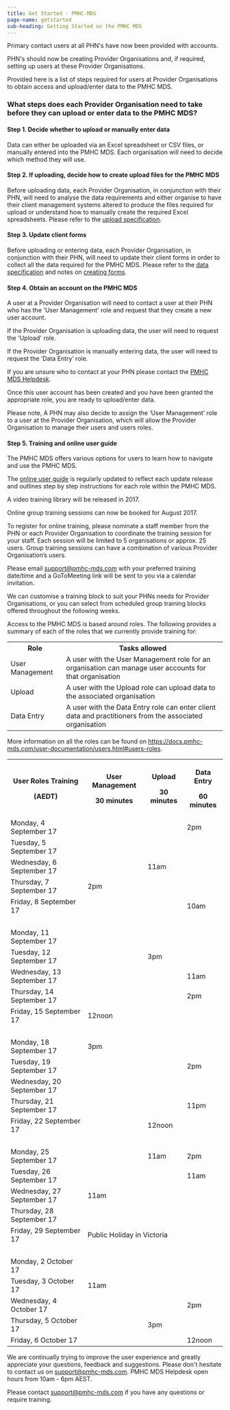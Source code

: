 ```yaml
---
title: Get Started - PMHC-MDS
page-name: getstarted
sub-heading: Getting Started on the PMHC MDS
---
```

Primary contact users at all PHN's have now been provided with accounts.

PHN's should now be creating Provider Organisations and, if required, setting
up users at these Provider Organisations.

Provided here is a list of steps required for users at Provider Organisations to obtain access and upload/enter data
to the PMHC MDS.

### What steps does each Provider Organisation need to take before they can upload or enter data to the PMHC MDS?

#### Step 1. Decide whether to upload or manually enter data

Data can either be uploaded via an Excel spreadsheet or CSV files, or manually entered into the PMHC MDS. Each organisation will need to decide which method they will use.

#### Step 2. If uploading, decide how to create upload files for the PMHC MDS

Before uploading data, each Provider Organisation, in conjunction with their PHN,
will need to analyse the data requirements and either organise
to have their client management systems altered to produce the files required
for upload or understand how to manually create the required Excel spreadsheets.
Please refer to the <a href="//docs.pmhc-mds.com/data-specification/upload-specification.html">upload specification</a>.

#### Step 3. Update client forms

Before uploading or entering data, each Provider Organisation, in conjunction with their PHN,
will need to update their client forms in order to collect all
the data required for the PMHC MDS. Please refer to the
<a href="//docs.pmhc-mds.com/data-specification/index.html">data specification</a> and notes on
<a href="//docs.pmhc-mds.com/data-specification/form-creation.html">creating forms</a>.

#### Step 4. Obtain an account on the PMHC MDS

A user at a Provider Organisation will need to contact a user at their PHN who has the 'User Management' role and request that they create a new user account.

If the Provider Organisation is uploading data, the user will need to request the 'Upload' role.

If the Provider Organisation is manually entering data, the user will need to request the ‘Data Entry’ role.

If you are unsure who to contact at your PHN
please contact the <a href="mailto:support@pmhc-mds.com">PMHC MDS Helpdesk</a>.

Once this user account has been created and you have been granted the appropriate role, you are ready to upload/enter data.

Please note, A PHN may also decide to assign the ‘User Management’ role to a user at the Provider Organisation, which will allow the Provider Organisation to manage their users and users roles.

#### Step 5. Training and online user guide

The PMHC MDS offers various options for users to learn how to navigate and use the PMHC MDS.

The <a href="https://docs.pmhc-mds.com/user-documentation/index.html">online user guide</a> is regularly updated to
reflect each update release and outlines step by step instructions for each role within the PMHC MDS.

A video training library will be released in 2017.

Online group training sessions can now be booked for August 2017.

To register for online training, please nominate a staff member from the PHN or each Provider Organisation to coordinate
the training session for your staff. Each session will be limited to 5 organisations or approx. 25 users. Group training
sessions can have a combination of various Provider Organisation’s users.

Please email <a href="mailto:support@pmhc-mds.com">support@pmhc-mds.com</a> with your preferred training date/time and a GoToMeeting link will be sent to you via a calendar invitation.

We can customise a training block to suit your PHNs needs for Provider Organisations, or you can select from scheduled group
training blocks offered throughout the following weeks.

Access to the PMHC MDS is based around roles. The following provides a summary of each of the roles that we currently provide training for:
<table class="table-bordered">
  <tr>
    <th>Role</th>
    <th>Tasks allowed</th>
  </tr>
  <tr>
    <td>User Management</td>
    <td>A user with the User Management role for an organisation can manage user accounts for that organisation</td>
  </tr>
  <tr>
    <td>Upload</td>
    <td>A user with the Upload role can upload data to the associated organisation</td>
  </tr>
  <tr>
    <td>Data Entry</td>
    <td>A user with the Data Entry role can enter client data and practitioners from the associated organisation</td>
  </tr>
</table>
More information on all the roles can be found on <a href="https://docs.pmhc-mds.com/user-documentation/users.html#users-roles">https://docs.pmhc-mds.com/user-documentation/users.html#users-roles</a>.

<table class="table-bordered">
  <tr>
    <th><p>User Roles Training</p><p>(AEDT)</p></th>
    <th><p>User Management</p><p>30 minutes</p></th>
    <th><p>Upload</p><p>30 minutes</p></th>
    <th><p>Data Entry</p><p>60 minutes</p></th>
  </tr>
  <tr>
    <td>Monday, 4 September 17</td>
    <td></td>
    <td></td>
    <td>2pm</td>
  </tr>
  <tr>
    <td>Tuesday, 5 September 17</td>
    <td></td>
    <td></td>
    <td></td>
  </tr>
  <tr>
    <td>Wednesday, 6 September 17</td>
    <td></td>
    <td>11am</td>
    <td></td>
  </tr>
  <tr>
    <td>Thursday, 7 September 17</td>
    <td>2pm</td>
    <td></td>
    <td></td>
  </tr>
  <tr>
    <td>Friday, 8 September 17</td>
    <td></td>
    <td></td>
    <td>10am</td>
  </tr>
  <tr>
    <td>&nbsp;</td>
    <td></td>
    <td></td>
    <td></td>
  </tr>
  <tr>
    <td>Monday, 11 September 17</td>
    <td></td>
    <td></td>
    <td></td>
  </tr>
  <tr>
    <td>Tuesday, 12 September 17</td>
    <td></td>
    <td>3pm</td>
    <td></td>
  </tr>
  <tr>
    <td>Wednesday, 13 September 17</td>
    <td></td>
    <td></td>
    <td>11am</td>
  </tr>
  <tr>
    <td>Thursday, 14 September 17</td>
    <td></td>
    <td></td>
    <td>2pm</td>
  </tr>
  <tr>
    <td>Friday, 15 September 17</td>
    <td>12noon</td>
    <td></td>
    <td></td>
  </tr>
  <tr>
    <td>&nbsp;</td>
    <td></td>
    <td></td>
    <td></td>
  </tr>
  <tr>
    <td>Monday, 18 September 17</td>
    <td>3pm</td>
    <td></td>
    <td></td>
  </tr>
  <tr>
    <td>Tuesday, 19 September 17</td>
    <td></td>
    <td></td>
    <td>2pm</td>
  </tr>
  <tr>
    <td>Wednesday, 20 September 17</td>
    <td></td>
    <td></td>
    <td></td>
  </tr>
  <tr>
    <td>Thursday, 21 September 17</td>
    <td></td>
    <td></td>
    <td>11pm</td>
  </tr>
  <tr>
    <td>Friday, 22 September 17</td>
    <td></td>
    <td>12noon</td>
    <td></td>
  </tr>
  <tr>
    <td>&nbsp;</td>
    <td></td>
    <td></td>
    <td></td>
  </tr>
  <tr>
    <td>Monday, 25 September 17</td>
    <td></td>
    <td>11am</td>
    <td>2pm</td>
  </tr>
  <tr>
    <td>Tuesday, 26 September 17</td>
    <td></td>
    <td></td>
    <td>11am</td>
  </tr>
  <tr>
    <td>Wednesday, 27 September 17</td>
    <td>11am</td>
    <td></td>
    <td></td>
  </tr>
  <tr>
    <td>Thursday, 28 September 17</td>
    <td></td>
    <td></td>
    <td></td>
  </tr>
  <tr>
    <td>Friday, 29 September 17</td>
    <td colspan="3">Public Holiday in Victoria</td>
  </tr>
  <tr>
    <td>&nbsp;</td>
    <td></td>
    <td></td>
    <td></td>
  </tr>
  <tr>
    <td>Monday, 2 October 17</td>
    <td></td>
    <td></td>
    <td></td>
  </tr>
  <tr>
    <td>Tuesday, 3 October 17</td>
    <td>11am</td>
    <td></td>
    <td></td>
  </tr>
  <tr>
    <td>Wednesday, 4 October 17</td>
    <td></td>
    <td></td>
    <td>2pm</td>
  </tr>
  <tr>
    <td>Thursday, 5 October 17</td>
    <td></td>
    <td>3pm</td>
    <td></td>
  </tr>
  <tr>
    <td>Friday, 6 October 17</td>
    <td></td>
    <td></td>
    <td>12noon</td>
  </tr>
</table>

We are continually trying to improve the user experience and greatly appreciate your questions, feedback and suggestions.
Please don't hesitate to contact us on support@pmhc-mds.com. PMHC MDS Helpdesk open hours from 10am - 6pm AEST.  

Please contact [support@pmhc-mds.com](mailto:support@pmhc-mds.com) if you have any questions or require training.

